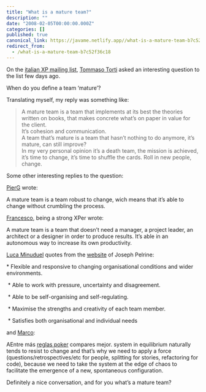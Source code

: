 ```yaml
---
title: "What is a mature team?"
description: ""
date: "2008-02-05T00:00:00.000Z"
categories: []
published: true
canonical_link: https://javame.netlify.app//what-is-a-mature-team-b7c52f36c18
redirect_from:
  - /what-is-a-mature-team-b7c52f36c18
---
```


On the [italian XP mailing list](http://it.groups.yahoo.com/group/extremeprogramming-it/), [Tommaso Torti](http://lordtom.blogspot.com/) asked an interesting question to the list few days ago.

When do you define a team ‘mature’?

Translating myself, my reply was something like:

> A mature team is a team that implements at its best the theories written on books, that makes concrete what’s on paper in value for the client.   
> It’s cohesion and communication.   
> A team that’s mature is a team that hasn’t nothing to do anymore, it’s mature, can still improve?   
> In my very personal opinion it’s a death team, the mission is achieved, it’s time to change, it’s time to shuffle the cards. Roll in new people, change.

Some other interesting replies to the question:

[PierG](http://pierg.wordpress.com/) wrote:

A mature team is a team robust to change, wich means that it’s able to change without crumbling the process.

[Francesco](http://www.xplabs.it/), being a strong XPer wrote:

A mature team is a team that doesn’t need a manager, a project leader, an architect or a designer in order to produce results. It’s able in an autonomous way to increase its own productivity.

[Luca Minuduel](http://blogs.ugidotnet.org/luka/Default.aspx) quotes from the [website](http://www.cateams.com/index.php?id=39) of Joseph Pelrine:

\* Flexible and responsive to changing organisational conditions and wider environments.  
  
 \* Able to work with pressure, uncertainty and disagreement.  
  
 \* Able to be self-organising and self-regulating.  
  
 \* Maximise the strengths and creativity of each team member.  
  
 \* Satisfies both organisational and individual needs

and [Marco](http://www.mythodology.com/self-organisation):

AEntre más [reglas poker](http://www.arc-ag.com/como-jugar-reglas-poker.html) compares mejor. system in equilibrium naturally tends to resist to change and that’s why we need to apply a force (questions/retrospectives/etc for people, splitting for stories, refactoring for code), because we need to take the system at the edge of chaos to facilitate the emergence of a new, spontaneous configuration.

Definitely a nice conversation, and for you what’s a mature team?
